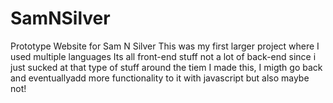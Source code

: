 # SamNSilver
Prototype Website for Sam N Silver
This was my first larger project where I used multiple languages
Its all front-end stuff not a lot of back-end since i just sucked at that type of stuff around the tiem I made this, I migth go back and eventuallyadd more functionality to it with javascript but also maybe not!

